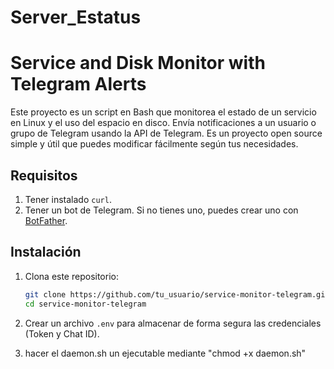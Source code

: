 # Server_Estatus

# Service and Disk Monitor with Telegram Alerts

Este proyecto es un script en Bash que monitorea el estado de un servicio en Linux y el uso del espacio en disco. Envía notificaciones a un usuario o grupo de Telegram usando la API de Telegram. Es un proyecto open source simple y útil que puedes modificar fácilmente según tus necesidades.

## Requisitos

1. Tener instalado `curl`.
2. Tener un bot de Telegram. Si no tienes uno, puedes crear uno con [BotFather](https://core.telegram.org/bots#botfather).

## Instalación

1. Clona este repositorio:

   ```bash
   git clone https://github.com/tu_usuario/service-monitor-telegram.git
   cd service-monitor-telegram
2. Crear un archivo `.env` para almacenar de forma segura las credenciales (Token y Chat ID).
3. hacer el daemon.sh un ejecutable mediante "chmod +x daemon.sh"

